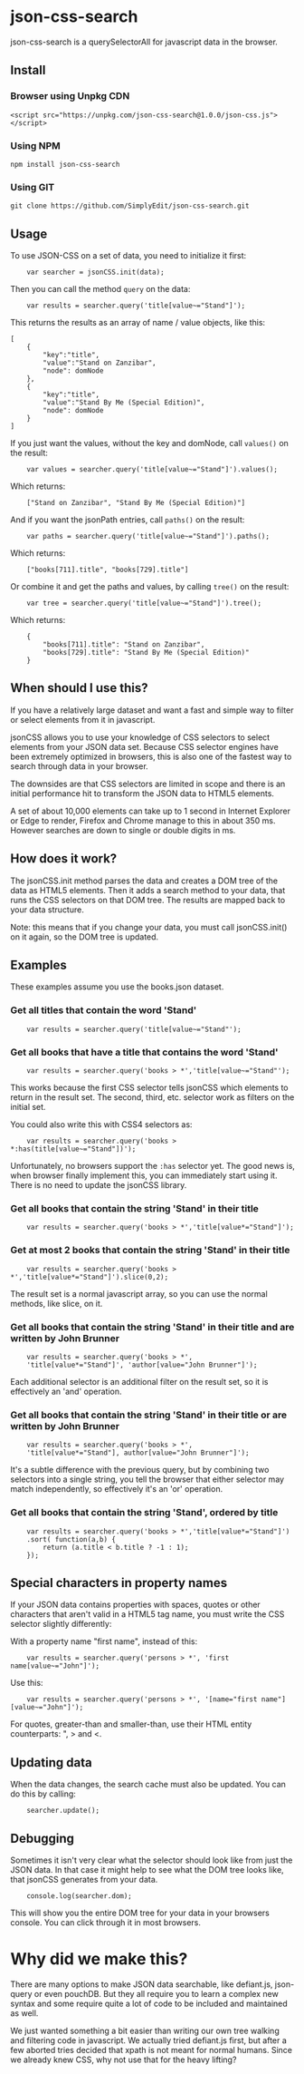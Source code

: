 # json-css-search

json-css-search is a querySelectorAll for javascript data in the browser. 

## Install

### Browser using Unpkg CDN

`<script src="https://unpkg.com/json-css-search@1.0.0/json-css.js"></script>`

### Using NPM

`npm install json-css-search`

### Using GIT

`git clone https://github.com/SimplyEdit/json-css-search.git`

## Usage

To use JSON-CSS on a set of data, you need to initialize it first:

```
    var searcher = jsonCSS.init(data);
```

Then you can call the method `query` on the data:

```
    var results = searcher.query('title[value~="Stand"]');
```

This returns the results as an array of name / value objects, like this:

```
[
    {
        "key":"title",
        "value":"Stand on Zanzibar",
        "node": domNode
    },
    {
        "key":"title",
        "value":"Stand By Me (Special Edition)",
        "node": domNode
    }
]
```

If you just want the values, without the key and domNode, call `values()` on the result:

```
    var values = searcher.query('title[value~="Stand"]').values();
```

Which returns:

```
    ["Stand on Zanzibar", "Stand By Me (Special Edition)"]
```

And if you want the jsonPath entries, call `paths()` on the result:

```
    var paths = searcher.query('title[value~="Stand"]').paths();
```

Which returns:

```
    ["books[711].title", "books[729].title"]
```

Or combine it and get the paths and values, by calling `tree()` on the result:

```
    var tree = searcher.query('title[value~="Stand"]').tree();
```

Which returns:

```
    {
        "books[711].title": "Stand on Zanzibar", 
        "books[729].title": "Stand By Me (Special Edition)"
    }
```


## When should I use this?

If you have a relatively large dataset and want a fast and simple way to filter or select elements from it in javascript.

jsonCSS allows you to use your knowledge of CSS selectors to select elements from your JSON data set. Because CSS selector engines have been extremely optimized in browsers, this is also one of the fastest way to search through data in your browser. 

The downsides are that CSS selectors are limited in scope and there is an initial performance hit to transform the JSON data to HTML5 elements. 

A set of about 10,000 elements can take up to 1 second in Internet Explorer or Edge to render, Firefox and Chrome manage to this in about 350 ms. However searches are down to single or double digits in ms.

## How does it work?

The jsonCSS.init method parses the data and creates a DOM tree of the data as HTML5 elements. Then it adds a search method to your data, that runs the CSS selectors on that DOM tree. The results are mapped back to your data structure.

Note: this means that if you change your data, you must call jsonCSS.init() on it again, so the DOM tree is updated.


## Examples

These examples assume you use the books.json dataset.

### Get all titles that contain the word 'Stand'

```
    var results = searcher.query('title[value~="Stand"');
```

### Get all books that have a title that contains the word 'Stand'

```
    var results = searcher.query('books > *','title[value~="Stand"');
```

This works because the first CSS selector tells jsonCSS which elements to return in the result set. The second, third, etc. selector work as filters on the initial set.

You could also write this with CSS4 selectors as:

```
    var results = searcher.query('books > *:has(title[value~="Stand"])');
```

Unfortunately, no browsers support the `:has` selector yet. The good news is, when browser finally implement this, you can immediately start using it. There is no need to update the
jsonCSS library.

### Get all books that contain the string 'Stand' in their title

```
    var results = searcher.query('books > *','title[value*="Stand"]');
```

### Get at most 2 books that contain the string 'Stand' in their title

```
    var results = searcher.query('books > *','title[value*="Stand"]').slice(0,2);
```

The result set is a normal javascript array, so you can use the normal methods, like slice, on it.

### Get all books that contain the string 'Stand' in their title and are written by John Brunner

```
    var results = searcher.query('books > *',
    'title[value*="Stand"]', 'author[value="John Brunner"]');
```

Each additional selector is an additional filter on the result set, so it is effectively an 'and' operation.

### Get all books that contain the string 'Stand' in their title or are written by John Brunner

```
    var results = searcher.query('books > *',
    'title[value*="Stand"], author[value="John Brunner"]');
```

It's a subtle difference with the previous query, but by combining two selectors into a single string, you tell the browser that either selector may match independently, so effectively it's an 'or' operation.

### Get all books that contain the string 'Stand', ordered by title

```
    var results = searcher.query('books > *','title[value*="Stand"]')
    .sort( function(a,b) {
        return (a.title < b.title ? -1 : 1);
    });
```

## Special characters in property names

If your JSON data contains properties with spaces, quotes or other characters that aren't valid in a HTML5 tag name, you must write the CSS selector slightly differently:

With a property name "first name", instead of this:

```
    var results = searcher.query('persons > *', 'first name[value~="John"]');
```

Use this:

```
    var results = searcher.query('persons > *', '[name="first name"][value~="John"]');
```

For quotes, greater-than and smaller-than, use their HTML entity counterparts: &quot;, &gt; and &lt;.

## Updating data

When the data changes, the search cache must also be updated. You can do this by calling:

```
    searcher.update();
```

## Debugging

Sometimes it isn't very clear what the selector should look like from just the JSON data. In that case it might help to see what the DOM tree looks like, that jsonCSS generates from your data.

```
    console.log(searcher.dom);
```

This will show you the entire DOM tree for your data in your browsers console. You can click through it in most browsers.

# Why did we make this?

There are many options to make JSON data searchable, like defiant.js, json-query or even pouchDB. But they all require you to learn a complex new syntax and some require quite a lot of code to be included and maintained as well.

We just wanted something a bit easier than writing our own tree walking and filtering code in javascript. We actually tried defiant.js first, but after a few aborted tries decided that xpath is not meant for normal humans. Since we already knew CSS, why not use that for the heavy lifting?

